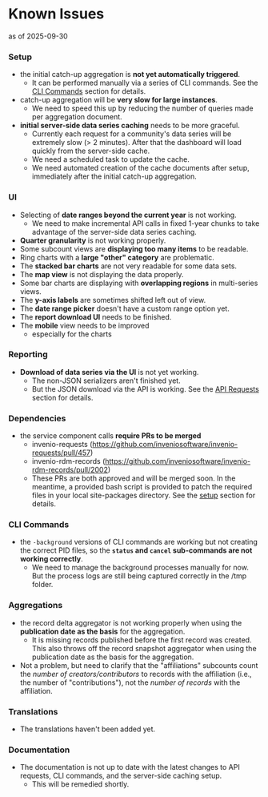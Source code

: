 # Known Issues

as of 2025-09-30

### Setup

- the initial catch-up aggregation is **not yet automatically triggered**.
    - It can be performed manually via a series of CLI commands. See the [CLI Commands](./cli.md) section for details.
- catch-up aggregation will be **very slow for large instances**.
    - We need to speed this up by reducing the number of queries made per aggregation document.
- **initial server-side data series caching** needs to be more graceful.
    - Currently each request for a community's data series will be extremely slow (> 2 minutes). After that the dashboard will load quickly from the server-side cache.
    - We need a scheduled task to update the cache.
    - We need automated creation of the cache documents after setup, immediately after the initial catch-up aggregation.

### UI

- Selecting of **date ranges beyond the current year** is not working.
    - We need to make incremental API calls in fixed 1-year chunks to take advantage of the server-side data series caching.
- **Quarter granularity** is not working properly.
- Some subcount views are **displaying too many items** to be readable.
- Ring charts with a **large "other" category** are problematic.
- The **stacked bar charts** are not very readable for some data sets.
- The **map view** is not displaying the data properly.
- Some bar charts are displaying with **overlapping regions** in multi-series views.
- The **y-axis labels** are sometimes shifted left out of view.
- The **date range picker** doesn't have a custom range option yet.
- The **report download UI** needs to be finished.
- The **mobile** view needs to be improved
    - especially for the charts

### Reporting

- **Download of data series via the UI** is not yet working.
    - The non-JSON serializers aren't finished yet.
    - But the JSON download via the API is working. See the [API Requests](./api_requests.md) section for details.

### Dependencies

- the service component calls **require PRs to be merged**
    - invenio-requests (https://github.com/inveniosoftware/invenio-requests/pull/457)
    - invenio-rdm-records (https://github.com/inveniosoftware/invenio-rdm-records/pull/2002)
    - These PRs are both approved and will be merged soon. In the meantime, a provided bash script is provided to patch the required files in your local site-packages directory. See the [setup](./setup.md) section for details.

### CLI Commands

- the `-background` versions of CLI commands are working but not creating the correct PID files, so the **`status` and `cancel` sub-commands are not working correctly**.
    - We need to manage the background processes manually for now. But the process logs are still being captured correctly in the /tmp folder.

### Aggregations

- the record delta aggregator is not working properly when using the **publication date as the basis** for the aggregation.
    - It is missing records published before the first record was created. This also throws off the record snapshot aggregator when using the publication date as the basis for the aggregation.
- Not a problem, but need to clarify that the "affiliations" subcounts count the *number of creators/contributors* to records with the affiliation (i.e., the number of "contributions"), not the *number of records* with the affiliation.

### Translations

- The translations haven't been added yet.

### Documentation

- The documentation is not up to date with the latest changes to API requests, CLI commands, and the server-side caching setup.
    - This will be remedied shortly.